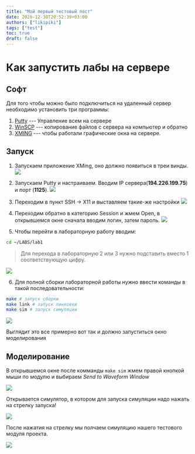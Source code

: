 ```yaml
---
title: "Мой первый тестовый пост"
date: 2020-12-30T20:52:39+03:00
authors: ["likipiki"]
tags: ["test"]
toc: true
draft: false
---
```


# Как запустить лабы на сервере

## Софт

Для того чтобы можно было подключиться на удаленный сервер необходимо установить три программы:

1. [Putty](https://www.putty.org/) --- Управление всем на сервере
2. [WinSCP](https://winscp.net/eng/download.php) --- копирование файлов с сервера на компьютер и обратно
3. [XMING](https://sourceforge.net/projects/xming/) --- чтобы работали графические окна на сервере.

## Запуск
1. Запускаем приложение XMing, оно должно появиться в треи винды.
![](https://i.imgur.com/c93Pbhk.png)

2. Запускаем Putty и настраиваем. Вводим IP сервера(**194.226.199.75**) и порт (**1125**).
![](https://i.imgur.com/LhlyxCn.png)

3. Переходим в пункт SSH -> X11 и выставляем такие-же настройки
![](https://i.imgur.com/rnaAIKy.png)

4. Переходим обратно в категорию Session и жмем Open, в открывшемся окне сначала вводим логин, затем пароль.
![](https://i.imgur.com/fnTVyrW.png)

5. Чтобы перейти в лабораторную работу вводим: 
```bash
cd ~/LABS/lab1
```
> Для перехода в лабораторную 2 или 3 нужно подставить вместо 1 соответствующую цифру.

![](https://i.imgur.com/QGla5DX.png)

6. Для полной сборки лабораторной работы нужно ввести команды в такой последовательности:
```bash
make # запуск сборки
make link # запуск линковки
make sim # запуск симуляции
```
![](https://i.imgur.com/W3CFqks.png)

Выглядит это все примерно вот так и должно запуститься окно моделирования

## Моделирование

В открывшемся окне после комманды `make sim` жмем правой кнопкой мыши по модулю и выбираем *Send to Waveform Window*

![](https://i.imgur.com/FnI1NVI.png)

Открывается симулятор, в котором для запуска симуляции надо нажать на стрелку запуска!

![](https://i.imgur.com/MwgFDC2.png)

После нажатия на стрелку мы полчаем симуляцию нашего тестового модуля проекта.

![](https://i.imgur.com/aZdChFu.png)


